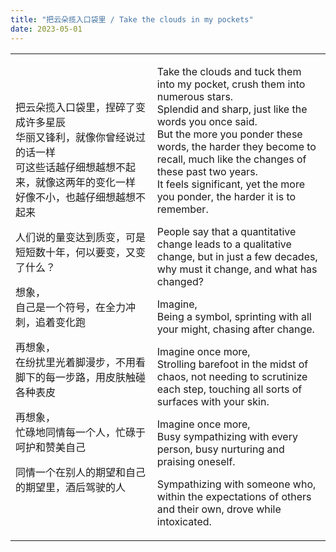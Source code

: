 ```yaml
---
title: "把云朵揽入口袋里 / Take the clouds in my pockets"
date: 2023-05-01
---
```



<p>
<table >
    <tr>
        <td  style="width:45%">

把云朵揽入口袋里，捏碎了变成许多星辰<br />
华丽又锋利，就像你曾经说过的话一样<br />
可这些话越仔细想越想不起来，就像这两年的变化一样<br />
好像不小，也越仔细想越想不起来

人们说的量变达到质变，可是短短数十年，何以要变，又变了什么？

想象，<br />
自己是一个符号，在全力冲刺，追着变化跑

再想象，<br />
在纷扰里光着脚漫步，不用看脚下的每一步路，用皮肤触碰各种表皮

再想象，<br />
忙碌地同情每一个人，忙碌于呵护和赞美自己

同情一个在别人的期望和自己的期望里，酒后驾驶的人
</td>
<td>

Take the clouds and tuck them into my pocket, crush them into numerous stars.<br />
Splendid and sharp, just like the words you once said.<br />
But the more you ponder these words, the harder they become to recall, much like the changes of these past two years.<br />
It feels significant, yet the more you ponder, the harder it is to remember.

People say that a quantitative change leads to a qualitative change, but in just a few decades, why must it change, and what has changed?

Imagine,<br />
Being a symbol, sprinting with all your might, chasing after change.

Imagine once more,<br />
Strolling barefoot in the midst of chaos, not needing to scrutinize each step, touching all sorts of surfaces with your skin.

Imagine once more,<br />
Busy sympathizing with every person, busy nurturing and praising oneself.

Sympathizing with someone who, within the expectations of others and their own, drove while intoxicated.
  
</td>
</tr>
</table>
</p>